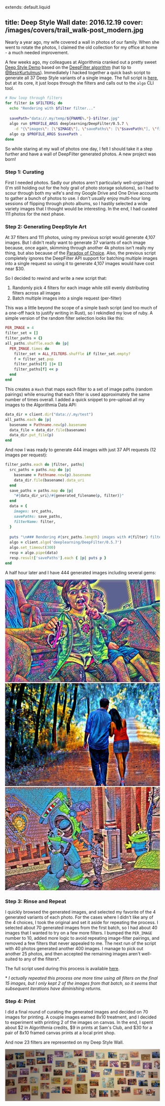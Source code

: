 extends: default.liquid

title: Deep Style Wall
date: 2016.12.19
cover: /images/covers/trail_walk-post_modern.jpg
---

Nearly a year ago, my wife covered a wall in photos of our family. When she went to rotate the photos, I claimed the old collection for my office at home - a much needed improvement.

A few weeks ago, my colleagues at Algorithmia cranked out a pretty sweet [Deep Style Demo](http://demos.algorithmia.com/deep-style/) based on the [DeepFilter algorithm](https://algorithmia.com/algorithms/deeplearning/DeepFilter) (hat tip to [@BesirKurtulmus](https://twitter.com/BesirKurtulmus)). Immediately I hacked together a quick bash script to generate all 37 Deep Style variants of a single image. The full script is [here](https://gist.github.com/anowell/386035fede097e4aa505102481f00517), but at its core, it just loops through the filters and calls out to the `algo` CLI tool.

```bash
# Now loop through filters
for filter in $FILTERS; do
  echo "Rendering with $filter filter..."

  savePath="data://.my/temp/${FNAME%.*}-$filter.jpg"
  algo run $PROFILE_ARGS deeplearning/DeepFilter/0.5.7 \
    -d "{\"images\": [\"$IMAGE\"], \"savePaths\": [\"$savePath\"], \"filterName\": \"$filter\"}"
  algo cp $PROFILE_ARGS $savePath .
done
```

So while staring at my wall of photos one day, I felt I should take it a step further and have a wall of DeepFilter generated photos. A new project was born!

### Step 1: Curating

First I needed photos. Sadly our photos aren't particularly well-organized (I'm still holding out for the holy grail of photo storage solutions), so I had to scour through both my wife's and my Google Drive and One Drive accounts to gather a bunch of photos to use. I don't usually enjoy multi-hour long sessions of flipping through photo albums, so I hastily selected a wide variety images that I thought would be interesting. In the end, I had curated 111 photos for the next phase.

### Step 2: Generating DeepStyle Art

At 37 filters and 111 photos, using my previous script would generate 4,107 images. But I didn't really want to generate 37 variants of each image because, once again, skimming through another 4k photos isn't really my thing, but also because of the [Paradox of Choice](https://en.wikipedia.org/wiki/The_Paradox_of_Choice). Also, the previous script completely ignores the DeepFilter API support for batching multiple images into a single request so using it to generate 4,107 images would have cost near $30.

So I decided to rewind and write a new script that:

1. Randomly pick 4 filters for each image while still evenly distributing filters across all images
2. Batch multiple images into a single request (per-filter)

This was a little beyond the scope of a simple bash script (and too much of a one-off hack to justify writing in Rust), so I rekindled my love of ruby. A simple version of the random filter selection looks like this:

```ruby
PER_IMAGE = 4
filter_set = []
filter_paths = {}
all_paths.shuffle.each do |p|
  PER_IMAGE.times do
    filter_set = ALL_FILTERS.shuffle if filter_set.empty?
    f = filter_set.pop
    filter_paths[f] ||= []
    filter_paths[f] << p
  end
end
```

This creates a `Hash` that maps each filter to a set of image paths (random pairings) while ensuring that each filter is used approximately the same number of times overall. I added a quick snippet to pre-upload all my images to the Algorithmia Data API:

```ruby
data_dir = client.dir("data://.my/test")
all_paths.each do |p|
  basename = Pathname.new(p).basename
  data_file = data_dir.file(basename)
  data_dir.put_file(p)
end
```

And now I was ready to generate 444 images with just 37 API requests (12 images per request):

```ruby
filter_paths.each do |filter, paths|
  src_paths = paths.map do |p|
    basename = Pathname.new(p).basename
    data_dir.file(basename).data_uri
  end
  save_paths = paths.map do |p|
    "#{data_dir_uri}/#{generated_filename(p, filter)}"
  end
  data = {
    images: src_paths,
    savePaths: save_paths,
    filterName: filter,
  }

  puts "\n### Rendering #{src_paths.length} images with #{filter} filter..."
  algo = client.algo('deeplearning/DeepFilter/0.5.7')
  algo.set_timeout(300)
  resp = algo.pipe(data)
  resp.result['savePaths'].each { |p| puts p }
end
```

A half hour later and I have 444 generated images including several gems:

<div class="grid">
    <div class="col"><img src="/images/deep-style-wall/train_ride-colorful_dream.jpg"></div>
    <div class="col"><img src="/images/deep-style-wall/painting_walk-post_modern.jpg"></div>
    <div class="col"><img src="/images/deep-style-wall/buzz-crunch_paper.jpg"></div>
</div>

### Step 3: Rinse and Repeat

I quickly browsed the generated images, and selected my favorite of the 4 generated variants of each photo. For the cases where I didn't like any of the 4 choices, I took the original and set it aside for repeating the process. I selected about 70 generated images from the first batch, so I had about 40 images that I wanted to try on a few more filters. I bumped the `PER_IMAGE` number to 10, added more logic to avoid repeating image-filter pairings, and removed a few filters that never appealed to me. The next run of the script with 40 photos generated another 400 images. I manage to pick out another 25 photos, and then accepted the remaining images aren't well-suited to any of the filters*.

The full script used during this process is available [here](https://gist.github.com/anowell/fd8cd6706b6c16080f09e67765e6915d).

&ast; *I actually repeated this process one more time using all filters on the final 15 images, but I only kept 2 of the images from that batch, so it seems that subsequent iterations have diminishing returns.*

### Step 4: Print

I did a final round of curating the generated images and decided on 70 images for printing. A couple images earned 8x10 treatment, and I decided to experiment with printing 2 of the images on canvas. In the end, I spent about $2 in Algorithmia credits, $9 in prints at Sam's Club, and $30 for a pair of 8x10 framed canvas prints at a local print shop.

And now 23 filters are represented on my Deep Style Wall.

<img src="/images/deep-style-wall/photo-wall.jpg">
